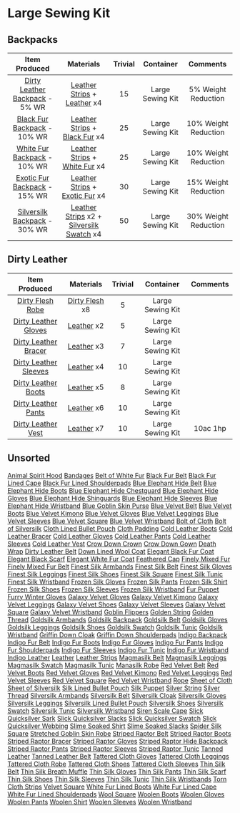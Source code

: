 <!-- TITLE: Tailoring -->
<!-- SUBTITLE: The hobby of choice for budding fashionistas -->

# Large Sewing Kit
## Backpacks
|Item Produced|Materials|Trivial|Container|Comments|
|:---:|:-----:|:----:|:----:|:---:|
|[Dirty Leather Backpack](dirty-leather-backpack) - 5% WR|[Leather Strips](leather-strips) + [Leather](leather) x4|15|Large Sewing Kit|5% Weight Reduction|
|[Black Fur Backpack](black-fur-backpack) - 10% WR|[Leather Strips](leather-strips) + [Black Fur](black-fur) x4|25|Large Sewing Kit| 10% Weight Reduction|
|[White Fur Backpack](white-fur-backpack) - 10% WR|[Leather Strips](leather-strips) + [White Fur](white-fur) x4|25|	Large Sewing Kit| 10% Weight Reduction|
|[Exotic Fur Backpack](exotic-fur-backpack) - 15% WR|[Leather Strips](leather-strips) + [Exotic Fur](exotic-fur) x4|30|	Large Sewing Kit| 15% Weight Reduction|
|[Silversilk Backpack](silversilk-backpack) - 30% WR|[Leather Strips](leather-strips) x2 + [Silversilk Swatch](silversilk-swatch) x4|50|Large Sewing Kit| 30% Weight Reduction|

## Dirty Leather
|Item Produced|Materials|Trivial|Container|Comments|
|:---:|:-----:|:----:|:----:|:---:|
|[Dirty Flesh Robe](dirty-flesh-robe)|[Dirty Flesh](dirty-flesh) x8	|5|	Large Sewing Kit|
|[Dirty Leather Gloves](dirty-leather-gloves)|[Leather](leather) x2	|5|	Large Sewing Kit|
|[Dirty Leather Bracer](dirty-leather-bracer)|[Leather](leather) x3	|7|	Large Sewing Kit|
|[Dirty Leather Sleeves](dirty-leather-sleeves)|[Leather](leather) x4	|10|	Large Sewing Kit|
|[Dirty Leather Boots](dirty-leather-boots)|[Leather](leather) x5	|8|	Large Sewing Kit|
|[Dirty Leather Pants](dirty-leather-pants)|[Leather](leather) x6	|10|	Large Sewing Kit|
|[Dirty Leather Vest](dirty-leather-vest)|[Leather](leather) x7	|10|	Large Sewing Kit| 10ac 1hp|



## Unsorted
[Animal Spirit Hood](animal-spirit-hood)
[Bandages](bandages)
[Belt of White Fur](belt-of-white-fur)
[Black Fur Belt](black-fur-belt)
[Black Fur Lined Cape](black-fur-lined-cape)
[Black Fur Lined Shoulderpads](black-fur-lined-shoulderpads)
[Blue Elephant Hide Belt](blue-elephant-hide-belt)
[Blue Elephant Hide Boots](blue-elephant-hide-boots)
[Blue Elephant Hide Chestguard](blue-elephant-hide-chestguard)
[Blue Elephant Hide Gloves](blue-elephant-hide-gloves)
[Blue Elephant Hide Shinguards](blue-elephant-hide-shinguards)
[Blue Elephant Hide Sleeves](blue-elephant-hide-sleeves)
[Blue Elephant Hide Wristband](blue-elephant-hide-wristband)
[Blue Goblin Skin Purse](blue-goblin-skin-purse)
[Blue Velvet Belt](blue-velvet-belt)
[Blue Velvet Boots](blue-velvet-boots)
[Blue Velvet Kimono](blue-velvet-kimono)
[Blue Velvet Gloves](blue-velvet-gloves)
[Blue Velvet Leggings](blue-velvet-leggings)
[Blue Velvet Sleeves](blue-velvet-sleeves)
[Blue Velvet Square](blue-velvet-square)
[Blue Velvet Wristband](blue-velvet-wristband)
[Bolt of Cloth](bolt-of-cloth)
[Bolt of Silversilk](bolt-of-silversilk)
[Cloth Lined Bullet Pouch](cloth-lined-bullet-pouch)
[Cloth Padding](cloth-padding)
[Cold Leather Boots](cold-leather-boots)
[Cold Leather Bracer](cold-leather-bracer)
[Cold Leather Gloves](cold-leather-gloves)
[Cold Leather Pants](cold-leather-pants)
[Cold Leather Sleeves](cold-leather-sleeves)
[Cold Leather Vest](cold-leather-vest)
[Crow Down Crown](crow-down-crown)
[Crow Down Gown](crow-down-gown)
[Death Wrap](death-wrap)
[Dirty Leather Belt](dirty-leather-belt)
[Down Lined Wool Coat](down-lined-wool-coat)
[Elegant Black Fur Coat](elegant-black-fur-coat)
[Elegant Black Scarf](elegant-black-scarf)
[Elegant White Fur Coat](elegant-white-fur-coat)
[Feathered Cap](feathered-cap)
[Finely Mixed Fur](finely-mixed-fur)
[Finely Mixed Fur Belt](finely-mixed-fur-belt)
[Finest Silk Armbands](finest-silk-armbands)
[Finest Silk Belt](finest-silk-belt)
[Finest Silk Gloves](finest-silk-gloves)
[Finest Silk Leggings](finest-silk-leggings)
[Finest Silk Shoes](finest-silk-shoes)
[Finest Silk Square](finest-silk-square)
[Finest Silk Tunic](finest-silk-tunic)
[Finest Silk Wristband](finest-silk-wristband)
[Frozen Silk Gloves](frozen-silk-gloves)
[Frozen Silk Pants](frozen-silk-pants)
[Frozen Silk Shirt](frozen-silk-shirt)
[Frozen Silk Shoes](frozen-silk-shoes)
[Frozen Silk Sleeves](frozen-silk-sleeves)
[Frozen Silk Wristband](frozen-silk-wristband)
[Fur Puppet](fur-puppet)
[Furry Winter Gloves](furry-winter-gloves)
[Galaxy Velvet Gloves](galaxy-velvet-gloves)
[Galaxy Velvet Kimono](galaxy-velvet-kimono)
[Galaxy Velvet Leggings](galaxy-velvet-leggings)
[Galaxy Velvet Shoes](galaxy-velvet-shoes)
[Galaxy Velvet Sleeves](galaxy-velvet-sleeves)
[Galaxy Velvet Square](galaxy-velvet-square)
[Galaxy Velvet Wristband](galaxy-velvet-wristband)
[Goblin Flippers](goblin-flippers)
[Golden String](golden-string)
[Golden Thread](golden-thread)
[Goldsilk Armbands](goldsilk-armbands)
[Goldsilk Backpack](goldsilk-backpack)
[Goldsilk Belt](goldsilk-belt)
[Goldsilk Gloves](goldsilk-gloves)
[Goldsilk Leggings](goldsilk-leggings)
[Goldsilk Shoes](goldsilk-shoes)
[Goldsilk Swatch](goldsilk-swatch)
[Goldsilk Tunic](goldsilk-tunic)
[Goldsilk Wristband](goldsilk-wristband)
[Griffin Down Cloak](griffin-down-cloak)
[Griffin Down Shoulderpads](griffin-down-shoulderpads)
[Indigo Backpack](indigo-backpack)
[Indigo Fur Belt](indigo-fur-belt)
[Indigo Fur Boots](indigo-fur-boots)
[Indigo Fur Gloves](indigo-fur-gloves)
[Indigo Fur Pants](indigo-fur-pants)
[Indigo Fur Shoulderpads](indigo-fur-shoulderpads)
[Indigo Fur Sleeves](indigo-fur-sleeves)
[Indigo Fur Tunic](indigo-fur-tunic)
[Indigo Fur Wristband](indigo-fur-wristband)
[Indigo Leather](indigo-leather)
[Leather](leather)
[Leather Strips](leather-strips)
[Magmasilk Belt](magmasilk-belt)
[Magmasilk Leggings](magmasilk-leggings)
[Magmasilk Swatch](magmasilk-swatch)
[Magmasilk Tunic](magmasilk-tunic)
[Manasilk Robe](manasilk-robe)
[Red Velvet Belt](red-velvet-belt)
[Red Velvet Boots](red-velvet-boots)
[Red Velvet Gloves](red-velvet-gloves)
[Red Velvet Kimono](red-velvet-kimono)
[Red Velvet Leggings](red-velvet-leggings)
[Red Velvet Sleeves](red-velvet-sleeves)
[Red Velvet Square](red-velvet-square)
[Red Velvet Wristband](red-velvet-wristband)
[Rope](rope)
[Sheet of Cloth](sheet-of-cloth)
[Sheet of Silversilk](sheet-of-silversilk)
[Silk Lined Bullet Pouch](silk-lined-bullet-pouch)
[Silk Puppet](silk-puppet)
[Silver String](silver-string)
[Silver Thread](silver-thread)
[Silversilk Armbands](silversilk-armbands)
[Silversilk Belt](silversilk-belt)
[Silversilk Cloak](silversilk-cloak)
[Silversilk Gloves](silversilk-gloves)
[Silversilk Leggings](silversilk-leggings)
[Silversilk Lined Bullet Pouch](silversilk-lined-bullet-pouch)
[Silversilk Shoes](silversilk-shoes)
[Silversilk Swatch](silversilk-swatch)
[Silversilk Tunic](silversilk-tunic)
[Silversilk Wristband](silversilk-wristband)
[Siren Scale Cape](siren-scale-cape)
[Slick Quicksilver Sark](slick-quicksilver-sark)
[Slick Quicksilver Slacks](slick-quicksilver-slacks)
[Slick Quicksilver Swatch](slick-quicksilver-swatch)
[Slick Quicksilver Webbing](slick-quicksilver-webbing)
[Slime Soaked Shirt](slime-soaked-shirt)
[Slime Soaked Slacks](slime-soaked-slacks)
[Spider Silk Square](spider-silk-square)
[Stretched Goblin Skin Robe](stretched-goblin-skin-robe)
[Striped Raptor Belt](striped-raptor-belt)
[Striped Raptor Boots](striped-raptor-boots)
[Striped Raptor Bracer](striped-raptor-bracer)
[Striped Raptor Gloves](striped-raptor-gloves)
[Striped Raptor Hide Backpack](striped-raptor-hide-backpack)
[Striped Raptor Pants](striped-raptor-pants)
[Striped Raptor Sleeves](striped-raptor-sleeves)
[Striped Raptor Tunic](striped-raptor-tunic)
[Tanned Leather](tanned-leather)
[Tanned Leather Belt](tanned-leather-belt)
[Tattered Cloth Gloves](tattered-cloth-gloves)
[Tattered Cloth Leggings](tattered-cloth-leggings)
[Tattered Cloth Robe](tattered-cloth-robe)
[Tattered Cloth Shoes](tattered-cloth-shoes)
[Tattered Cloth Sleeves](tattered-cloth-sleeves)
[Thin Silk Belt](thin-silk-belt)
[Thin Silk Breath Muffle](thin-silk-breath-muffle)
[Thin Silk Gloves](thin-silk-gloves)
[Thin Silk Pants](thin-silk-pants)
[Thin Silk Scarf](thin-silk-scarf)
[Thin Silk Shoes](thin-silk-shoes)
[Thin Silk Sleeves](thin-silk-sleeves)
[Thin Silk Tunic](thin-silk-tunic)
[Thin Silk Wristbands](thin-silk-wristbands)
[Torn Cloth Strips](torn-cloth-strips)
[Velvet Square](velvet-square)
[White Fur Lined Boots](white-fur-lined-boots)
[White Fur Lined Cape](white-fur-lined-cape)
[White Fur Lined Shoulderpads](white-fur-lined-shoulderpads)
[Wool Square](wool-square)
[Woolen Boots](woolen-boots)
[Woolen Gloves](woolen-gloves)
[Woolen Pants](woolen-pants)
[Woolen Shirt](woolen-shirt)
[Woolen Sleeves](woolen-sleeves)
[Woolen Wristband](woolen-wristband)
